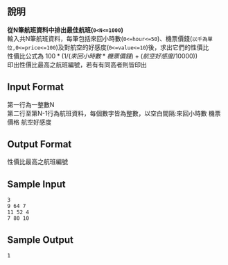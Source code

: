 ## 說明 ##
<b>從N筆航班資料中排出最佳航班(`0<N<=1000`)</b>  
輸入共N筆航班資料，每筆包括來回小時數(`0<=hour<=50`)、機票價錢(`以千為單位,0<=price<=100`)及對航空的好感度(`0<=value<=10`)後，求出它們的性價比<br>
性價比公式為 $100*(1/(來回小時數*機票價錢)+(航空好感度/10000))$ <br>
印出性價比最高之航班編號，若有有同高者則皆印出<br>

## Input Format ##
第一行為一整數N  
第二行至第N-1行為航班資料，每個數字皆為整數，以空白間隔:來回小時數 機票價格 航空好感度

## Output Format ##

性價比最高之航班編號<br>

## Sample Input ##
```
3
9 64 7 
11 52 4 
7 80 10 
```
## Sample Output ##
```
1
```
